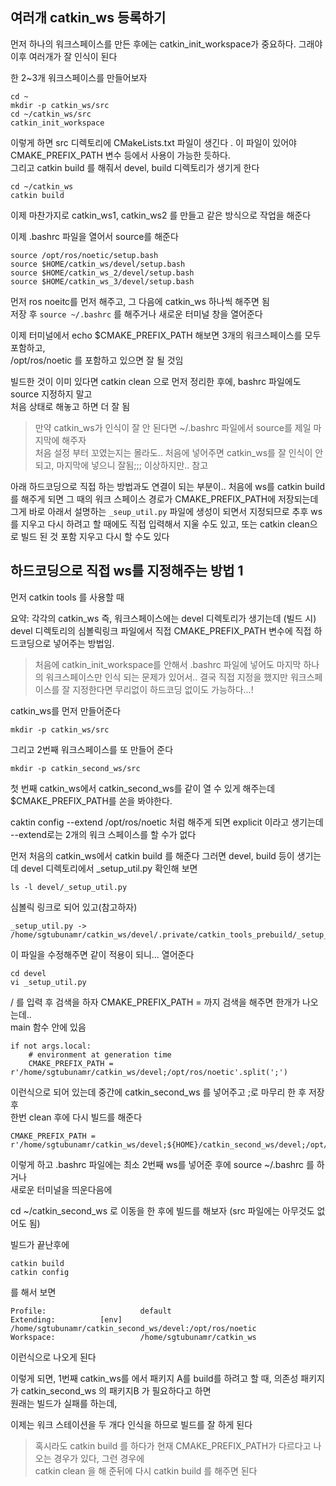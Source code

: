 ## 여러개 catkin_ws 등록하기
먼저 하나의 워크스페이스를 만든 후에는 catkin_init_workspace가 중요하다. 그래야 이후 여러개가 잘 인식이 된다 

한 2~3개 워크스페이스를 만들어보자  

```
cd ~
mkdir -p catkin_ws/src
cd ~/catkin_ws/src
catkin_init_workspace
```

이렇게 하면 src 디렉토리에 CMakeLists.txt 파일이 생긴다 . 이 파일이 있어야 CMAKE_PREFIX_PATH 변수 등에서 사용이 가능한 듯하다.  
그리고 catkin build 를 해줘서 devel, build 디렉토리가 생기게 한다   

```
cd ~/catkin_ws
catkin build
```

이제 마찬가지로 catkin_ws1, catkin_ws2 를 만들고 같은 방식으로 작업을 해준다   

이제 .bashrc 파일을 열어서 source를 해준다  
```
source /opt/ros/noetic/setup.bash
source $HOME/catkin_ws/devel/setup.bash
source $HOME/catkin_ws_2/devel/setup.bash
source $HOME/catkin_ws_3/devel/setup.bash
```

먼저 ros noeitc를 먼저 해주고, 그 다음에 catkin_ws 하나씩 해주면 됨   
저장 후  `source ~/.bashrc` 를 해주거나 새로운 터미널 창을 열어준다    


이제 터미널에서 echo $CMAKE_PREFIX_PATH 해보면 3개의 워크스페이스를 모두 포함하고,   
/opt/ros/noetic 를 포함하고 있으면 잘 될 것임  

빌드한 것이 이미 있다면 catkin clean 으로 먼저 정리한 후에, bashrc 파일에도 source 지정하지 말고   
처음 상태로 해놓고 하면 더 잘 됨

> 만약 catkin_ws가 인식이 잘 안 된다면  ~/.bashrc 파일에서 source를 제일 마지막에 해주자  
> 처음 설정 부터 꼬였는지는 몰라도.. 처음에 넣어주면 catkin_ws를 잘 인식이 안되고, 마지막에 넣으니 잘됨;;; 이상하지만.. 참고

아래 하드코딩으로 직접 하는 방법과도 연결이 되는 부분이.. 
처음에 ws를 catkin build를 해주게 되면 그 때의 워크 스페이스 경로가 CMAKE_PREFIX_PATH에 저장되는데 그게 바로 아래서 설명하는 `_seup_util.py` 파일에 생성이 되면서 지정되므로 
추후 ws를 지우고 다시 하려고 할 때에도 직접 입력해서 지울 수도 있고, 또는 catkin clean으로 빌드 된 것 포함 지우고 다시 할 수도 있다


## 하드코딩으로 직접 ws를 지정해주는 방법 1
먼저 catkin tools 를 사용할 때

요약:  각각의 catkin_ws 즉, 워크스페이스에는 devel 디렉토리가 생기는데 (빌드 시)   
devel 디렉토리의 심볼릭링크 파일에서 직접 CMAKE_PREFIX_PATH 변수에 직접 하드코딩으로 넣어주는 방법임. 

> 처음에 catkin_init_workspace를 안해서 .bashrc 파일에 넣어도 마지막 하나의 워크스페이스만 인식 되는 문제가 있어서.. 결국 직접 지정을 했지만  워크스페이스를 잘 지정한다면 무리없이 하드코딩 없이도 가능하다...!

catkin_ws를 먼저 만들어준다 
```
mkdir -p catkin_ws/src
```

그리고 2번째 워크스페이스를 또 만들어 준다

```
mkdir -p catkin_second_ws/src
```


첫 번째 catkin_ws에서 catkin_second_ws를 같이 열 수 있게 해주는데  
$CMAKE_PREFIX_PATH를 쏜을 봐야한다. 

caktin config --extend /opt/ros/noetic  처럼 해주게 되면 
explicit 이라고 생기는데 --extend로는 2개의 워크 스페이스를 할 수가 없다

먼저 처음의 catkin_ws에서 catkin build 를 해준다 
그러면 devel, build 등이 생기는데 devel 디렉토리에서 _setup_util.py 확인해 보면
```
ls -l devel/_setup_util.py
```

심볼릭 링크로 되어 있고(참고하자)
```
_setup_util.py -> /home/sgtubunamr/catkin_ws/devel/.private/catkin_tools_prebuild/_setup_util.py

```
이 파일을 수정해주면 같이 적용이 되니... 열어준다 

```
cd devel
vi _setup_util.py
```

/ 를 입력 후 검색을 하자 CMAKE_PREFIX_PATH = 까지 검색을 해주면 한개가 나오는데..   
main 함수 안에 있음
```
if not args.local:
    # environment at generation time
    CMAKE_PREFIX_PATH = r'/home/sgtubunamr/catkin_ws/devel;/opt/ros/noetic'.split(';')
```

이런식으로 되어 있는데 중간에 catkin_second_ws 를 넣어주고 ;로 마무리 한 후 저장 후   
한번 clean 후에 다시 빌드를 해준다 
```
CMAKE_PREFIX_PATH = r'/home/sgtubunamr/catkin_ws/devel;${HOME}/catkin_second_ws/devel;/opt/ros/noetic'.split(';')
```

이렇게 하고 .bashrc 파일에는 최소 2번째 ws를 넣어준 후에 source ~/.bashrc 를 하거나   
새로운 터미널을 띄운다음에  

cd ~/catkin_second_ws
로 이동을  한 후에 빌드를 해보자 (src 파일에는 아무것도 없어도 됨)

빌드가 끝난후에 
```
catkin build
catkin config
```
를 해서 보면

```
Profile:                     default
Extending:          [env] /home/sgtubunamr/catkin_second_ws/devel:/opt/ros/noetic
Workspace:                   /home/sgtubunamr/catkin_ws
```
이런식으로 나오게 된다   


이렇게 되면, 1번째 catkin_ws를 에서 패키지 A를 build를 하려고 할 때, 의존성 패키지가 catkin_second_ws 의 패키지B 가 필요하다고 하면   
원래는 빌드가 실패를 하는데,  

이제는 워크 스테이션을 두 개다 인식을 하므로 빌드를 잘 하게 된다 

> 혹시라도 catkin build 를 하다가 현재 CMAKE_PREFIX_PATH가 다르다고 나오는 경우가 있다, 그런 경우에   
catkin clean 을 해 준뒤에 다시 catkin build 를 해주면 된다  


